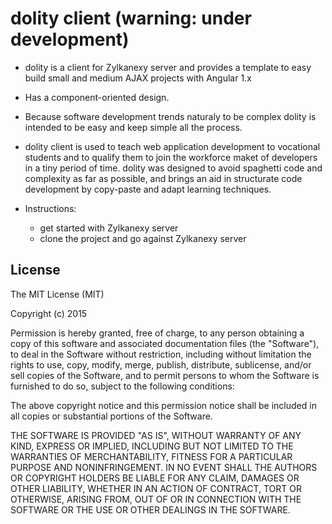 
# dolity client (warning: under development)

  * dolity is a client for Zylkanexy server and provides a template to easy build small and medium AJAX projects with Angular 1.x    
  * Has a component-oriented design.
  * Because software development trends naturaly to be complex dolity is intended to be easy and keep simple all the process. 
  * dolity client is used to teach web application development to vocational students and to qualify them to join the workforce maket of developers in a tiny period of time. dolity was designed to avoid spaghetti code and complexity as far as possible, and brings an aid in structurate code development by copy-paste and adapt learning techniques.

  * Instructions:
    * get started with Zylkanexy server
    * clone the project and go against Zylkanexy server

## License

The MIT License (MIT)

Copyright (c) 2015

Permission is hereby granted, free of charge, to any person obtaining a copy
of this software and associated documentation files (the "Software"), to deal
in the Software without restriction, including without limitation the rights
to use, copy, modify, merge, publish, distribute, sublicense, and/or sell
copies of the Software, and to permit persons to whom the Software is
furnished to do so, subject to the following conditions:

The above copyright notice and this permission notice shall be included in
all copies or substantial portions of the Software.

THE SOFTWARE IS PROVIDED "AS IS", WITHOUT WARRANTY OF ANY KIND, EXPRESS OR
IMPLIED, INCLUDING BUT NOT LIMITED TO THE WARRANTIES OF MERCHANTABILITY,
FITNESS FOR A PARTICULAR PURPOSE AND NONINFRINGEMENT. IN NO EVENT SHALL THE
AUTHORS OR COPYRIGHT HOLDERS BE LIABLE FOR ANY CLAIM, DAMAGES OR OTHER
LIABILITY, WHETHER IN AN ACTION OF CONTRACT, TORT OR OTHERWISE, ARISING FROM,
OUT OF OR IN CONNECTION WITH THE SOFTWARE OR THE USE OR OTHER DEALINGS IN
THE SOFTWARE.
